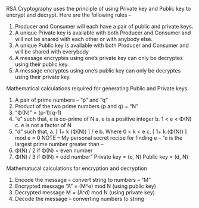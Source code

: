 RSA Cryptography uses the principle of using Private key and Public key to encrypt and decrypt. Here
are the following rules –
1) Producer and Consumer will each have a pair of public and private keys.
2) A unique Private key is available with both Producer and Consumer and will not be shared with
each other or with anybody else.
3) A unique Public key is available with both Producer and Consumer and will be shared with
everybody
4) A message encryptes using one’s private key can only be decryptes using their public key.
5) A message encryptes using one’s public key can only be decryptes using their private key.

Mathematical calculations required for generating Public and Private keys.
1) A pair of prime numbers – “p” and “q”
2) Product of the two prime numbers (p and q) = “N”
3) “Φ(N)” = (p-1)(q-1)
4) “e” such that, e is co-prime of N
  a. e is a positive integer
  b. 1 < e < Φ(N)
  c. e is not a factor of N
5) “d” such that,
  a. [ 1+ k (Φ(N)) ] / e
  b. Where 0 < k < e
  c. [ 1+ k (Φ(N)) ] mod e = 0
NOTE – My personal secret recipe for finding e – “e is the largest prime number greater than –
1) Φ(N) / 2 if Φ(N) = even number
2) Φ(N) / 3 if Φ(N) = odd number”
Private key = (e, N)
Public key = (d, N)

Mathematucal calculations for encryption and decryption
1) Encode the message – convert string to numbers – “M”
2) Encrypted message “A” = (M^e) mod N (using public key)
3) Decrypted message M = (A^d) mod N (using private key)
4) Decode the message – converting numbers to string

